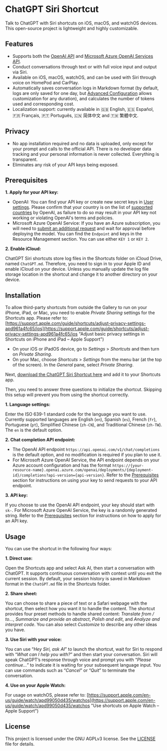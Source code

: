 # ChatGPT Siri Shortcut

Talk to ChatGPT with Siri shortcuts on iOS, macOS, and watchOS devices. This open-source project is lightweight and highly customizable.

## Features

- Supports both the [OpenAI API](https://platform.openai.com/docs/api-reference/chat "API Reference – OpenAI API") and [Microsoft Azure OpenAI Services API](https://learn.microsoft.com/en-us/azure/cognitive-services/openai/reference "Azure OpenAI Service REST API reference – Azure OpenAI – Microsoft Learn").
- Conduct conversations through text or with full voice input and output via Siri.
- Available on iOS, macOS, watchOS, and can be used with Siri through voice on HomePod and CarPlay.
- Automatically saves conversation logs in Markdown format (by default, logs are only saved for one day, but [Advanced Configuration](#Advanced%20Configuration) allows customization for any duration), and calculates the number of tokens used and corresponding cost.
- Localization support: currently available in 🇬🇧 English, 🇪🇸 Español, 🇫🇷 Français, 🇵🇹 Português, 🇨🇳 简体中文 and 🇹🇼 繁體中文.

## Privacy

- No app installation required and no data is uploaded, only except for your prompt and calls to the official API. There is no developer data tracking and your personal information is never collected. Everything is transparent.
- Eliminates any risk of your API keys being exposed.

## Prerequisites

**1. Apply for your API key:**

- OpenAI: You can find your API key or create new secret keys in [User settings](https://platform.openai.com/account/api-keys). Please confirm that your country is on the list of [supported countries](https://platform.openai.com/docs/supported-countries "Supported countries and territories – OpenAI API") by OpenAI, as failure to do so may result in your API key not working or violating OpenAI's terms and policies.
- Microsoft Azure OpenAI Service: If you have an Azure subscription, you will need to [submit an additional request](https://azure.microsoft.com/en-us/products/cognitive-services/openai-service "Advanced Language Models – Microsoft Azure") and wait for approval before deploying the model. You can find the `Endpoint` and keys in the Resource Management section. You can use either `KEY 1` or `KEY 2`.

**2. Enable iCloud:**

ChatGPT Siri shortcuts store log files in the Shortcuts folder on iCloud Drive, named `ChatGPT.md`. Therefore, you need to sign in to your Apple ID and enable iCloud on your device. Unless you manually update the log file storage location in the shortcut and change it to another directory on your device.

## Installation

To allow third-party shortcuts from outside the Gallery to run on your iPhone, iPad, or Mac, you need to enable _Private Sharing_ settings for the Shortcuts app. Please refer to: [https://support.apple.com/guide/shortcuts/adjust-privacy-settings-apd961a4fc65/ios](https://support.apple.com/guide/shortcuts/adjust-privacy-settings-apd961a4fc65/ios "Adjust basic privacy settings in Shortcuts on iPhone and iPad – Apple Support")

- On your iOS or iPadOS device, go to _Settings_  \> _Shortcuts_ and then turn on _Private Sharing_.
- On your Mac, choose _Shortcuts_ \> _Settings_ from the menu bar (at the top of the screen). In the _General_ pane, select _Private Sharing_.

Next, [download the ChatGPT Siri Shortcut here](https://www.icloud.com/shortcuts/1675a399a3b14894a6da848b21074edb "Ask AI") and add it to your Shortcuts app.

Then, you need to answer three questions to initialize the shortcut. Skipping this setup will prevent you from using the shortcut correctly.

**1. Language settings:**

Enter the ISO 639-1 standard code for the language you want to use. Currently supported languages are English (`en`), Spanish (`es`), French (`fr`), Portuguese (`pt`), Simplified Chinese (`zh-CN`), and Traditional Chinese (`zh-TW`). The `en` is the default option.

**2. Chat completion API endpoint:**

- The OpenAI API endpoint `https://api.openai.com/v1/chat/completions` is the default option, and no modification is required if you plan to use it.
- For Microsoft Azure OpenAI Service, the API endpoint depends on your Azure account configuration and has the format `https://{your-resource-name}.openai.azure.com/openai/deployments/{deployment-id}/completions?api-version={api-version}`. Refer to the [Prerequisites](#Prerequisites) section for instructions on using your key to send requests to your API endpoint.

**3. API key:**

If you choose to use the OpenAI API endpoint, your key should start with `sk-`. For Microsoft Azure OpenAI Service, the key is a randomly generated string. Refer to the [Prerequisites](#Prerequisites) section for instructions on how to apply for an API key.

## Usage

You can use the shortcut in the following four ways:

**1. Direct use:**

Open the Shortcuts app and select Ask AI, then start a conversation with ChatGPT. It supports continuous conversation with context until you exit the current session. By default, your session history is saved in Markdown format in the `ChatGPT.md` file in the Shortcuts folder.

**2. Share sheet:**

You can choose to share a piece of text or a Safari webpage with the shortcut, then select how you want it to handle the content. The shortcut provides four preset methods to handle shared content: _Translate from / to…_, _Summarize and provide an abstract_, _Polish and edit_, and _Analyze and interpret code_. You can also select _Customize_ to describe any other ideas you have.

**3. Use Siri with your voice:**

You can use “_Hey Siri, ask AI_” to launch the shortcut, wait for Siri to respond with “_What can I help you with?_” and then start your conversation. Siri will speak ChatGPT’s response through voice and prompt you with “_Please continue…_” to indicate it is waiting for your subsequent language input. You can use commands such as “_Cancel_” or “_Quit_” to terminate the conversation.

**4. Use on your Apple Watch:**

For usage on watchOS, please refer to: [https://support.apple.com/en-us/guide/watch/apd99050d435/watchos](https://support.apple.com/en-us/guide/watch/apd99050d435/watchos "Use shortcuts on Apple Watch – Apple Support")

## License

This project is licensed under the GNU AGPLv3 license. See the [LICENSE](LICENSE) file for details.
